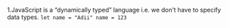 1.JavaScript is a “dynamically typed” language i.e. we don't have to specify data types.
    ```
    let name = "Adii"
    name = 123
    ```